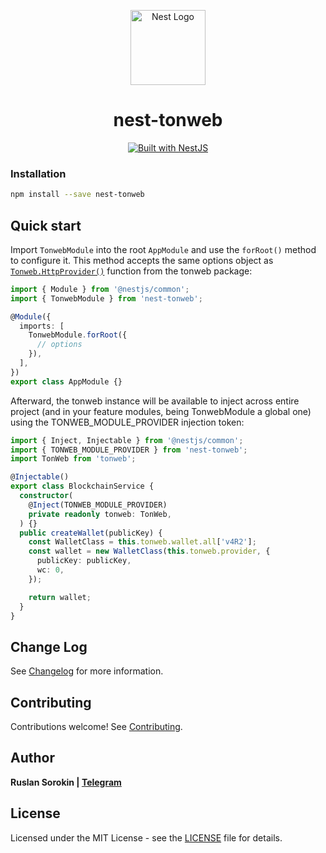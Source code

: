 <p align="center">
  <a href="http://nestjs.com"><img alt="Nest Logo" src="https://nestjs.com/img/logo-small.svg" width="120"></a>
</p>

<h1 align="center">
  nest-tonweb
</h1>

<div align="center">
  <a href="https://nestjs.com" target="_blank">
    <img src="https://img.shields.io/badge/built%20with-NestJs-red.svg" alt="Built with NestJS">
  </a>
</div>

### Installation

```bash
npm install --save nest-tonweb
```

## Quick start

Import `TonwebModule` into the root `AppModule` and use the `forRoot()` method to configure it. This method accepts the same options object as [`Tonweb.HttpProvider()`](https://github.com/toncenter/tonweb/blob/76dfd0701714c0a316aee503c2962840acaf74ef/src/providers/index.js#L16) function from the tonweb package:

```typescript
import { Module } from '@nestjs/common';
import { TonwebModule } from 'nest-tonweb';

@Module({
  imports: [
    TonwebModule.forRoot({
      // options
    }),
  ],
})
export class AppModule {}
```

Afterward, the tonweb instance will be available to inject across entire project (and in your feature modules, being TonwebModule a global one) using the TONWEB_MODULE_PROVIDER injection token:

```typescript
import { Inject, Injectable } from '@nestjs/common';
import { TONWEB_MODULE_PROVIDER } from 'nest-tonweb';
import TonWeb from 'tonweb';

@Injectable()
export class BlockchainService {
  constructor(
    @Inject(TONWEB_MODULE_PROVIDER)
    private readonly tonweb: TonWeb,
  ) {}
  public createWallet(publicKey) {
    const WalletClass = this.tonweb.wallet.all['v4R2'];
    const wallet = new WalletClass(this.tonweb.provider, {
      publicKey: publicKey,
      wc: 0,
    });

    return wallet;
  }
}
```

## Change Log

See [Changelog](CHANGELOG.md) for more information.

## Contributing

Contributions welcome! See [Contributing](CONTRIBUTING.md).

## Author

**Ruslan Sorokin | [Telegram](https://t.me/red_real_neck)**

## License

Licensed under the MIT License - see the [LICENSE](LICENSE) file for details.
